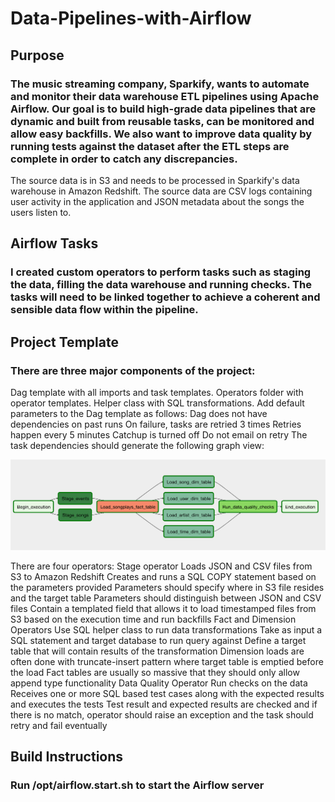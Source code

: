 # Data-Pipelines-with-Airflow

## Purpose

### The music streaming company, Sparkify, wants to automate and monitor their data warehouse ETL pipelines using Apache Airflow. Our goal is to build high-grade data pipelines that are dynamic and built from reusable tasks, can be monitored and allow easy backfills. We also want to improve data quality by running tests against the dataset after the ETL steps are complete in order to catch any discrepancies.

The source data is in S3 and needs to be processed in Sparkify's data warehouse in Amazon Redshift. The source data are CSV logs containing user activity in the application and JSON metadata about the songs the users listen to.

## Airflow Tasks

### I created custom operators to perform tasks such as staging the data, filling the data warehouse and running checks. The tasks will need to be linked together to achieve a coherent and sensible data flow within the pipeline.

## Project Template
### There are three major components of the project:
Dag template with all imports and task templates.
Operators folder with operator templates.
Helper class with SQL transformations.
Add default parameters to the Dag template as follows:
Dag does not have dependencies on past runs
On failure, tasks are retried 3 times
Retries happen every 5 minutes
Catchup is turned off
Do not email on retry
The task dependencies should generate the following graph view:

![Test Image 1](airflow_dag.png)


There are four operators:
Stage operator
Loads JSON and CSV files from S3 to Amazon Redshift
Creates and runs a SQL COPY statement based on the parameters provided
Parameters should specify where in S3 file resides and the target table
Parameters should distinguish between JSON and CSV files
Contain a templated field that allows it to load timestamped files from S3 based on the execution time and run backfills
Fact and Dimension Operators
Use SQL helper class to run data transformations
Take as input a SQL statement and target database to run query against
Define a target table that will contain results of the transformation
Dimension loads are often done with truncate-insert pattern where target table is emptied before the load
Fact tables are usually so massive that they should only allow append type functionality
Data Quality Operator
Run checks on the data
Receives one or more SQL based test cases along with the expected results and executes the tests
Test result and expected results are checked and if there is no match, operator should raise an exception and the task should retry and fail eventually

## Build Instructions
### Run /opt/airflow.start.sh to start the Airflow server
